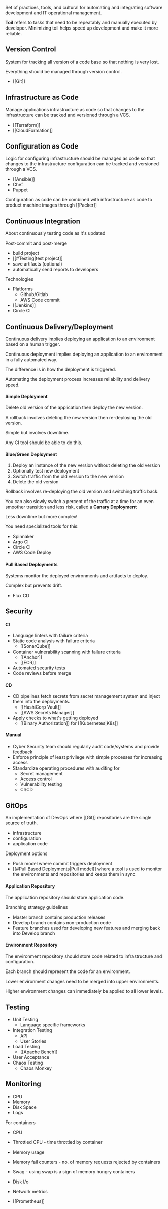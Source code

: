 
Set of practices, tools, and cultural for automating and integrating software development and IT operational management.

**Toil** refers to tasks that need to be repeatably and manually executed by developer. Minimizing toil helps speed up development and make it more reliable.


## Version Control

System for tracking all version of a code base so that nothing is very lost.

Everything should be managed through version control.

- [[Git]]


## Infrastructure as Code

Manage applications infrastructure as code so that changes to the infrastructure can be tracked and versioned through a VCS.

- [[Terraform]]
- [[CloudFormation]]


## Configuration as Code

Logic for configuring infrastructure should be managed as code so that changes to the infrastructure configuration can be tracked and versioned through a VCS.

- [[Ansible]]
- Chef
- Puppet

Configuration as code can be combined with infrastructure as code to product machine images through [[Packer]]


## Continuous Integration

About continuously testing code as it's updated

Post-commit and post-merge
- build project
- [[#Testing|test project]]
- save artifacts (optional)
- automatically send reports to developers

Technologies
- Platforms
	- Github/Gitlab
	- AWS Code commit
- [[Jenkins]]
- Circle CI


## Continuous Delivery/Deployment

Continuous delivery implies deploying an application to an environment based on a human trigger.

Continuous deployment implies deploying an application to an environment in a fully automated way.

The difference is in how the deployment is triggered.

Automating the deployment process increases reliability and delivery speed.

#### Simple Deployment

Delete old version of the application then deploy the new version.

A rollback involves deleting the new version then re-deploying the old version.

Simple but involves downtime.

Any CI tool should be able to do this.

#### Blue/Green Deployment

1. Deploy an instance of the new version without deleting the old version
2. Optionally test new deployment
3. Switch traffic from the old version to the new version
4. Delete the old version

Rollback involves re-deploying the old version and switching traffic back.

You can also slowly switch a percent of the traffic at a time for an even smoother transition and less risk, called a **Canary Deployment**

Less downtime but more complex!

You need specialized tools for this:
- Spinnaker
- Argo CI
- Circle CI
- AWS Code Deploy

#### Pull Based Deployments

Systems monitor the deployed environments and artifacts to deploy.

Complex but prevents drift.

- Flux CD


## Security

#### CI

- Language linters with failure criteria
- Static code analysis with failure criteria
	- [[SonarQube]]
- Container vulnerability scanning with failure criteria
	- [[Anchor]]
	- [[ECR]]
- Automated security tests 
- Code reviews before merge

#### CD

- CD pipelines fetch secrets from secret management system and inject them into the deployments.
	- [[HashiCorp Vault]]
	- [[AWS Secrets Manager]]
- Apply checks to what's getting deployed
	- [[Binary Authorization]] for [[Kubernetes|K8s]]

#### Manual

- Cyber Security team should regularly audit code/systems and provide feedback
- Enforce principle of least privilege with simple processes for increasing access
- Standardize operating procedures with auditing for
	- Secret management
	- Access control
	- Vulnerability testing
	- CI/CD


## GitOps

An implementation of DevOps where [[Git]] repositories are the single source of truth.
- infrastructure
- configuration
- application code

Deployment options
- Push model where commit triggers deployment
- [[#Pull Based Deployments|Pull model]] where a tool is used to monitor the environments and repositories and keeps them in sync

#### Application Repository

The application repository should store application code.

Branching strategy guidelines
- Master branch contains production releases
- Develop branch contains non-production code
- Feature branches used for developing new features and merging back into Develop branch

#### Environment Repository

The environment repository should store code related to infrastructure and configuration.

Each branch should represent the code for an environment.

Lower environment changes need to be merged into upper environments.

Higher environment changes can immediately be applied to all lower levels.


## Testing

- Unit Testing
	- Language specific frameworks
- Integration Testing
	- API
	- User Stories
- Load Testing
	- [[Apache Bench]]
- User Acceptance
- Chaos Testing
	- Chaos Monkey


## Monitoring

- CPU
- Memory
- Disk Space
- Logs

For containers
- CPU
- Throttled CPU - time throttled by container
- Memory usage
- Memory fail counters - no. of memory requests rejected by containers
- Swag - using swap is a sign of memory hungry containers
- Disk I/o
- Network metrics

- [[Prometheus]]
